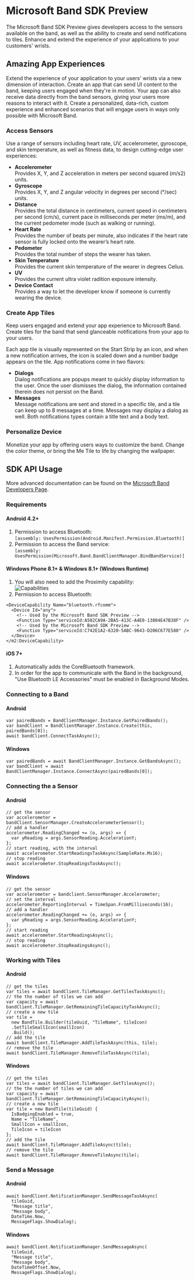 # Microsoft Band SDK Preview

The Microsoft Band SDK Preview gives developers access to the sensors available on the band, as well as the ability to create and send notifications to tiles. Enhance and extend the experience of your applications to your customers' wrists.

## Amazing App Experiences
Extend the experience of your application to your users' wrists via a new dimension of interaction. Create an app that can send UI content to the band, keeping users engaged when they're in motion. Your app can also receive data directly from the band sensors, giving your users more reasons to interact with it. Create a personalized, data-rich, custom experience and enhanced scenarios that will engage users in ways only possible with Microsoft Band.

### Access Sensors
Use a range of sensors including heart rate, UV, accelerometer, gyroscope, and skin temperature, as well as fitness data, to design cutting-edge user experiences:

 - **Accelerometer**  
   Provides X, Y, and Z acceleration in meters per second squared (m/s2) units.
 - **Gyroscope**  
   Provides X, Y, and Z angular velocity in degrees per second (°/sec) units.
 - **Distance**  
   Provides the total distance in centimeters, current speed in centimeters per second (cm/s), current pace in milliseconds per meter (ms/m), and the current pedometer mode (such as walking or running).
 - **Heart Rate**  
   Provides the number of beats per minute, also indicates if the heart rate sensor is fully locked onto the wearer’s heart rate.
 - **Pedometer**  
   Provides the total number of steps the wearer has taken.
 - **Skin Temperature**  
   Provides the current skin temperature of the wearer in degrees Celius.
 - **UV**  
   Provides the current ultra violet radition exposure intensity.
 - **Device Contact**  
   Provides a way to let the developer know if someone is currently wearing the device.

### Create App Tiles
Keep users engaged and extend your app experience to Microsoft Band. Create tiles for the band that send glanceable notifications from your app to your users.

Each app tile is visually represented on the Start Strip by an icon, and when a new notification arrives, the icon is scaled down and a number badge appears on the tile. App notifications come in two flavors:

 - **Dialogs**  
   Dialog notifications are popups meant to quickly display information to the user. Once the user dismisses the dialog, the information contained therein does not persist on the Band.
 - **Messages**  
   Message notifications are sent and stored in a specific tile, and a tile can keep up to 8
messages at a time. Messages may display a dialog as well.
Both notifications types contain a title text and a body text.

### Personalize Device
Monetize your app by offering users ways to customize the band. Change the color theme, or bring the Me Tile to life by changing the wallpaper.

## SDK API Usage

More advanced documentation can be found on the [Microsoft Band Developers Page][1].

### Requirements

#### Android 4.2+
1. Permission to access Bluetooth:  
   `[assembly: UsesPermission(Android.Manifest.Permission.Bluetooth)]`
2. Permission to access the Band service:  
   `[assembly: UsesPermission(Microsoft.Band.BandClientManager.BindBandService)]`

#### Windows Phone 8.1+ & Windows 8.1+ (Windows Runtime)
1. You will also need to add the Proximity capability:  
![Capabilities][2]
2. Permission to access Bluetooth:  

```
<DeviceCapability Name="bluetooth.rfcomm">
  <Device Id="any">
    <!-- Used by the Microsoft Band SDK Preview -->
    <Function Type="serviceId:A502CA9A-2BA5-413C-A4E0-13804E47B38F" />
    <!-- Used by the Microsoft Band SDK Preview -->
    <Function Type="serviceId:C742E1A2-6320-5ABC-9643-D206C677E580" />
  </Device>
</m2:DeviceCapability>
```

#### iOS 7+

1. Automatically adds the CoreBluetooth framework.
2. In order for the app to communicate with the Band in the background, "Use Bluetooth LE Accessories" must be enabled in Background Modes.

### Connecting to a Band


#### Android

```
var pairedBands = BandClientManager.Instance.GetPairedBands();
var bandClient = BandClientManager.Instance.Create(this, pairedBands[0]);
await bandClient.ConnectTaskAsync();
```

#### Windows 

```
var pairedBands = await BandClientManager.Instance.GetBandsAsync();
var bandClient = await BandClientManager.Instance.ConnectAsync(pairedBands[0]);
```

### Connecting the a Sensor


#### Android

```
// get the sensor
var accelerometer = bandClient.SensorManager.CreateAccelerometerSensor();
// add a handler
accelerometer.ReadingChanged += (o, args) => {
  var yReading = args.SensorReading.AccelerationY;
};
// start reading, with the interval
await accelerometer.StartReadingsTaskAsync(SampleRate.Ms16);
// stop reading
await accelerometer.StopReadingsTaskAsync();
```

#### Windows

```
// get the sensor
var accelerometer = bandclient.SensorManager.Accelerometer;
// set the interval
accelerometer.ReportingInterval = TimeSpan.FromMilliseconds(16);
// add a handler
accelerometer.ReadingChanged += (o, args) => {
  var yReading = args.SensorReading.AccelerationY;
};
// start reading
await accelerometer.StartReadingsAsync();
// stop reading
await accelerometer.StopReadingsAsync();
```

### Working with Tiles

#### Android

```
// get the tiles
var tiles = await bandClient.TileManager.GetTilesTaskAsync();
// the the number of tiles we can add
var capacity = await bandClient.TileManager.GetRemainingTileCapacityTaskAsync();
// create a new tile
var tile = 
  new BandTile.Builder(tileUuid, "TileName", tileIcon)
  .SetTileSmallIcon(smallIcon)
  .Build();
// add the tile
await bandClient.TileManager.AddTileTaskAsync(this, tile);
// remove the tile
await bandClient.TileManager.RemoveTileTaskAsync(tile);
```

#### Windows

```
// get the tiles
var tiles = await bandClient.TileManager.GetTilesAsync();
// the the number of tiles we can add
var capacity = await bandClient.TileManager.GetRemainingTileCapacityAsync();
// create a new tile
var tile = new BandTile(tileGuid) {
  IsBadgingEnabled = true,
  Name = "TileName",
  SmallIcon = smallIcon,
  TileIcon = tileIcon
};
// add the tile
await bandClient.TileManager.AddTileAsync(tile);
// remove the tile
await bandClient.TileManager.RemoveTileAsync(tile);
```

### Send a Message

#### Android

```
await bandClient.NotificationManager.SendMessageTaskAsync(
  tileGuid, 
  "Message title", 
  "Message body", 
  DateTime.Now,
  MessageFlags.ShowDialog);
```

#### Windows 

```
await bandClient.NotificationManager.SendMessageAsync(
  tileGuid, 
  "Message title", 
  "Message body", 
  DateTimeOffset.Now, 
  MessageFlags.ShowDialog);
```


[1]:http://developer.microsoftband.com/
[2]:https://raw.githubusercontent.com/mattleibow/Microsoft-Band-SDK-Bindings/master/Images/capabilities.png